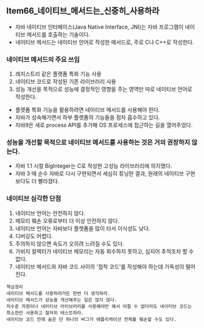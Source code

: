 ## Item66_네이티브_메서드는_신중히_사용하라

- 자바 네이티브 인터페이스(Java Native Interface, JNI)는 자바 프로그램이 네이티브 메서드를 호출하는 기술이다.
- 네이티브 메서드는 네이티브 언어로 작성한 메서드로, 주로 C나 C++로 작성한다.

### 네이티브 메서드의 주요 쓰임
1. 레지스트리 같은 플랫폼 특화 기능 사용
2. 네이티브 코드로 작성된 기존 라이브러리 사용
3. 성능 개선을 목적으로 성능에 결정적인 영향을 주는 영역만 따로 네이티브 언어로 작성한다.

- 플랫폼 특화 기능을 활용하려면 네이티브 메서드를 사용해야 한다.
- 자바가 성숙해가면서 하부 플랫폼의 기능들을 점차 흡수하고 있다.
- 자바9은 새로 process API를 추가해 OS 프로세스에 접근하는 길을 열어주었다.

### 성능을 개선할 목적으로 네이티브 메서드를 사용하는 것은 거의 권장하지 않는다.

- 자바 1.1 시절 BigInteger는 C로 작성한 고성능 라이브러리에 의지했다.
- 자바 3 때 순수 자바로 다시 구현되면서 세심히 튜닝한 결과, 원래의 네이티브 구현보다도 더 빨라졌다.

### 네이티브 심각한 단점
1. 네이티브 언어는 안전하지 않다.
2. 메모리 훼손 오류로부터 더 이상 안전하지 않다.
3. 네이티브 언어는 자바보다 플랫폼을 많이 타서 이식성도 낮다.
4. 디버깅도 어렵다.
5. 주의하지 않으면 속도가 오히려 느려질 수도 있다.
6. 가비지 컬렉터가 네이티브 메모리는 자동 회수하지 못하고, 심지어 추적조차 할 수 없다.
7. 네이티브 메서드와 자바 코드 사이의 '접착 코드'를 작성해야 하는데 가독성이 떨어진다.

```
핵심정리
네이티브 메서드를 사용하려거든 한번 더 생각하라.
네이티브 메서드가 성능을 개선해주는 일은 많지 않다.
저수준 자원이나 네이티브 라이브러리를 사용해야만 해서 어절 수 없더라도 네이티브 코드는 최소한만 사용하고 철저히 테스트하라.
네이티브 코드 안에 숨은 단 하나의 버그가 애플리케이션 전체를 훼손할 수도 있다.
```